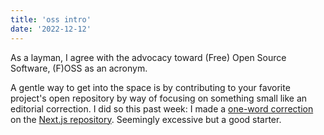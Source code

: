 ```yaml
---
title: 'oss intro'
date: '2022-12-12'
---
```


As a layman, I agree with the advocacy toward (Free) Open Source Software, (F)OSS as an acronym. 

A gentle way to get into the space is by contributing to your favorite project's open repository by way of focusing on something small like an editorial correction. I did so this past week: I made a [one-word correction](https://github.com/vercel/next.js/pull/43766#event-8009538581) on the [Next.js repository](https://github.com/vercel/next.js). Seemingly excessive but a good starter.